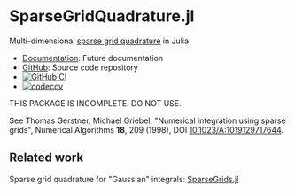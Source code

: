 # SparseGridQuadrature.jl

Multi-dimensional [sparse grid
quadrature](https://en.wikipedia.org/wiki/Sparse_grid) in Julia

* [Documentation](https://eschnett.github.io/SparseGridQuadrature.jl/dev/):
  Future documentation
* [GitHub](https://github.com/eschnett/SparseGridQuadrature.jl): Source
  code repository
* [![GitHub
  CI](https://github.com/eschnett/SparseGridQuadrature.jl/workflows/CI/badge.svg)](https://github.com/eschnett/SparseGridQuadrature.jl/actions)
* [![codecov](https://codecov.io/gh/eschnett/SparseGridQuadrature.jl/branch/main/graph/badge.svg?token=vHtLZhZpKG)](https://codecov.io/gh/eschnett/SparseGridQuadrature.jl)

THIS PACKAGE IS INCOMPLETE. DO NOT USE.

See Thomas Gerstner, Michael Griebel, "Numerical integration using
sparse grids", Numerical Algorithms **18**, 209 (1998), DOI
[10.1023/A:1019129717644](https://doi.org/10.1023/A:1019129717644).

## Related work

Sparse grid quadrature for "Gaussian" integrals:
[SparseGrids.jl](https://github.com/robertdj/SparseGrids.jl)
